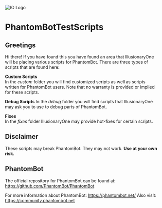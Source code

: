 ![IO Logo](https://avatars1.githubusercontent.com/u/12041043?v=3&s=96 "IO Logo") 
# PhantomBotTestScripts

## Greetings
Hi there! If you have found this you have found an area that IllusionaryOne will be placing various scripts for PhantomBot.  There are three types of scripts that are found here:    

**Custom Scripts**    
In the *custom* folder you will find customized scripts as well as scripts written for PhantomBot users.  Note that no warranty is provided or implied for these scripts.  

**Debug Scripts**
In the *debug* folder you will find scripts that IllusionaryOne may ask you to use to debug parts of PhantomBot.

**Fixes**    
In the *fixes* folder IllusionaryOne may provide hot-fixes for certain scripts.

## Disclaimer
These scripts may break PhantomBot.  They may not work.  **Use at your own risk.**  

## PhantomBot
The official repository for PhantomBot can be found at: https://github.com/PhantomBot/PhantomBot

For more information about PhantomBot: https://phantombot.net/
Also visit: https://community.phantombot.net
